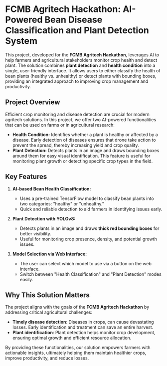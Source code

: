 # FCMB Agritech Hackathon: AI-Powered Bean Disease Classification and Plant Detection System

This project, developed for the **FCMB Agritech Hackathon**, leverages AI to help farmers and agricultural stakeholders monitor crop health and detect plant. The solution combines **plant detection** and **health condition** into a single, user-friendly interface. It allows users to either classify the health of bean plants (healthy vs. unhealthy) or detect plants with bounding boxes, providing an integrated approach to improving crop management and productivity.

## Project Overview

Efficient crop monitoring and disease detection are crucial for modern agritech solutions. In this project, we offer two AI-powered functionalities that can be used on farms or in agricultural research:

- **Health Condition:** Identifies whether a plant is healthy or affected by a disease. Early detection of diseases ensures that drone take action to prevent the spread, thereby increasing yield and crop quality.
- **Plant Detection:** Detects plants in an image and draws bounding boxes around them for easy visual identification. This feature is useful for monitoring plant growth or detecting specific crop types in the field.

## Key Features

1. **AI-based Bean Health Classification:**
   - Uses a pre-trained TensorFlow model to classify bean plants into two categories: "healthy" or "unhealthy."
   - Quick and reliable detection to aid farmers in identifying issues early.
  
2. **Plant Detection with YOLOv8:**
   - Detects plants in an image and draws **thick red bounding boxes** for better visibility.
   - Useful for monitoring crop presence, density, and potential growth issues.

3. **Model Selection via Web Interface:**
   - The user can select which model to use via a button on the web interface.
   - Switch between "Health Classification" and "Plant Detection" modes easily.

## Why This Solution Matters

The project aligns with the goals of the **FCMB Agritech Hackathon** by addressing critical agricultural challenges:

- **Timely disease detection**: Diseases in crops, can cause devastating losses. Early identification and treatment can save an entire harvest.
- **Plant identification**: Plant detection helps monitor crop development, ensuring optimal growth and efficient resource allocation.

By providing these functionalities, our solution empowers farmers with actionable insights, ultimately helping them maintain healthier crops, improve productivity, and reduce losses.



